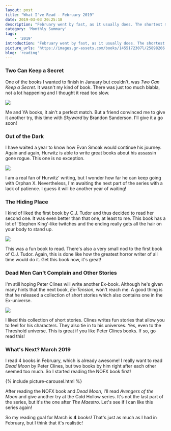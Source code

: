 ```yaml
---
layout: post
title: "What I've Read - February 2019"
date: 2019-03-03 20:25:18
description: "February went by fast, as it usually does. The shortest month of the year mostly brings the least amounts of books. But not this year! I managed to read more books in February than in January!"
category: 'Monthly Summary'
tags:
    - '2019'
introduction: "February went by fast, as it usually does. The shortest month of the year mostly brings the least amounts of books. But not this year! I managed to read more books in February than in January!"
picture_urls: 'https://images.gr-assets.com/books/1455172307l/25898266.jpg,https://images.gr-assets.com/books/1547278716l/43542011.jpg,https://images.gr-assets.com/books/1480830575l/29939128.jpg,https://images.gr-assets.com/books/1480238346l/33135334.jpg'
blog: 'reading'
---
```

### Two Can Keep a Secret
One of the books I wanted to finish in January but couldn't, was <em>Two Can Keep a Secret</em>. It wasn't my kind of book. There was just too much blabla, not a lot happening and I thought it read too slow.

<img src="https://images.gr-assets.com/books/1531316524l/38225791.jpg" class="monthly-summary-summary">

Me and YA books, it ain't a perfect match. But a friend convinced me to give it another try, this time with <em>Skyward</em> by Brandon Sanderson. I'll give it a go soon!

### Out of the Dark
I have waited a year to know how Evan Smoak would continue his journey. Again and again, Hurwitz is able to write great books about his assassin gone rogue. This one is no exception.

<img src="https://images.gr-assets.com/books/1531214030l/39863167.jpg" class="monthly-summary-summary">

I am a real fan of Hurwitz' writing, but I wonder how far he can keep going with Orphan X. Nevertheless, I'm awaiting the next part of the series with a lack of patience. I guess it will be another year of waiting!

### The Hiding Place
I kind of liked the first book by C.J. Tudor and thus decided to read her second one. It was even better than that one, at least to me. This book has a lot of 'Stephen King'-like twitches and the ending really gets all the hair on your body to stand up. 

<img src="https://images.gr-assets.com/books/1534906812l/40091283.jpg" class="monthly-summary-summary">

This was a fun book to read. There's also a very small nod to the first book of C.J. Tudor. Again, this is done like how the greatest horror writer of all time would do it. Get this book now, it's great!
 
### Dead Men Can't Complain and Other Stories
I'm still hoping Peter Clines will write another Ex-book. Although he's given many hints that the next book, <em>Ex-Tension</em>, won't reach me. A good thing is that he released a collection of short stories which also contains one in the Ex-universe.

<img src="https://images.gr-assets.com/books/1516114014l/35391339.jpg" class="monthly-summary-summary">

I liked this collection of short stories. Clines writes fun stories that allow you to feel for his characters. They also tie in to his universes. Yes, even to the Threshold universe. This is great if you like Peter Clines books. If so, go read this!

### What's Next? March 2019
I read 4 books in February, which is already awesome! I really want to read <em>Dead Moon</em> by Peter Clines, but two books by him right after each other seemed too much. So I started reading the NOFX book first!

{% include picture-carousel.html %}

After reading the NOFX book and <em>Dead Moon</em>, I'll read <em>Avengers of the Moon</em> and give another try at the Cold Hollow series. It's not the last part of the series, but it's the one after <em>The Maestro</em>. Let's see if I can like this series again!

So my reading goal for March is <b>4</b> books! That's just as much as I had in February, but I think that it's realistic!
